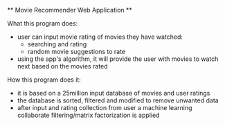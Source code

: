 ** Movie Recommender Web Application **

What this program does:
- user can input movie rating of movies they have watched:
    - searching and rating
    - random movie suggestions to rate
- using the app's algorithm, it will provide the user with movies to watch next based on the movies rated


How this program does it:
- it is based on a 25million input database of movies and user ratings
- the database is sorted, filtered and modified to remove unwanted data
- after input and rating collection from user a machine learning collaborate filtering/matrix factorization is applied